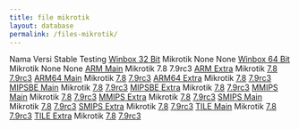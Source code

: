```yaml
---
title: file mikrotik
layout: database
permalink: /files-mikrotik/
---
```

<thead>
<tr>
  <th>Nama</th>
  <th>Versi</th>
  <th>Stable</th>
  <th>Testing</th>
</tr>
</thead>
<tbody>
<tr>
  <td><a href="/winbox32/">Winbox 32 Bit</a></td>
  <td>Mikrotik</td>
  <td>None</td>
  <td>None</td>       
</tr>
<tr>
  <td><a href="/winbox64/">Winbox 64 Bit</a></td>
  <td>Mikrotik</td>
  <td>None</td>
  <td>None</td>       
</tr>
<tr>
  <td><a href="/mikrotik-arm-main.md/">ARM Main</a></td>
  <td>Mikrotik</td>
  <td>7.8</td>
  <td>7.9rc3</td>       
</tr>
<tr>
  <td><a href="/mikrotik-arm-extra/">ARM Extra</a></td>
  <td>Mikrotik</td>
  <td><a href="">7.8</a></td>
  <td><a href="">7.9rc3</a></td>       
</tr>
<tr>
  <td><a href="/mikrotik-arm64-main/">ARM64 Main</a></td>
  <td>Mikrotik</td>
  <td><a href="">7.8</a></td>
  <td><a href="">7.9rc3</a></td>       
</tr>
<tr>
  <td><a href="/mikrotik-arm64-extra/">ARM64 Extra</a></td>
  <td>Mikrotik</td>
  <td><a href="">7.8</a></td>
  <td><a href="">7.9rc3</a></td>       
</tr>
<tr>
  <td><a href="/mikrotik-mipsbe-main/">MIPSBE Main</a></td>
  <td>Mikrotik</td>
  <td><a href="">7.8</a></td>
  <td><a href="">7.9rc3</a></td>       
</tr>
<tr>
  <td><a href="/mikrotik-mipsbe-extra/">MIPSBE Extra</a></td>
  <td>Mikrotik</td>
  <td><a href="">7.8</a></td>
  <td><a href="">7.9rc3</a></td>       
</tr>
<tr>
  <td><a href="/mikrotik-mmips-main/">MMIPS Main</a></td>
  <td>Mikrotik</td>
  <td><a href="">7.8</a></td>
  <td><a href="">7.9rc3</a></td>       
</tr>
<tr>
  <td><a href="/mikrotik-mmips-extra/">MMIPS Extra</a></td>
  <td>Mikrotik</td>
  <td><a href="">7.8</a></td>
  <td><a href="">7.9rc3</a></td>       
</tr>
<tr>
  <td><a href="/mikrotik-smips-main/">SMIPS Main</a></td>
  <td>Mikrotik</td>
  <td><a href="">7.8</a></td>
  <td><a href="">7.9rc3</a></td>       
</tr>
<tr>
  <td><a href="/mikrotik-smips-extra/">SMIPS Extra</a></td>
  <td>Mikrotik</td>
  <td><a href="">7.8</a></td>
  <td><a href="">7.9rc3</a></td>       
</tr>
<tr>
  <td><a href="/mikrotik-tile-main/">TILE Main</a></td>
  <td>Mikrotik</td>
  <td><a href="">7.8</a></td>
  <td><a href="">7.9rc3</a></td>       
</tr>
<tr>
  <td><a href="/mikrotik-tile-extra/">TILE Extra</a></td>
  <td>Mikrotik</td>
  <td><a href="">7.8</a></td>
  <td><a href="">7.9rc3</a></td>       
</tr>
</tbody>
